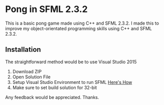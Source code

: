 # Pong in SFML 2.3.2
This is a basic pong game made using C++ and SFML 2.3.2. I made this to improve my object-orientated programming skills using C++ and SFML 2.3.2.

## Installation
The straightforward method would be to use Visual Studio 2015 

1. Download ZIP
2. Open Solution File
3. Setup Visual Studio Environment to run SFML [Here's How](http://www.sfml-dev.org/tutorials/2.4/start-vc.php)
4. Make sure to set build solution for 32-bit

Any feedback would be appreciated. Thanks.
